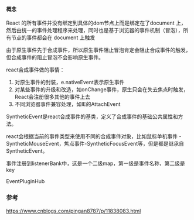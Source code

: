 #### 概念
React 的所有事件并没有绑定到具体的dom节点上而是绑定在了document 上，然后由统一的事件处理程序来处理，同时也是基于浏览器的事件机制（冒泡），所有节点的事件都会在 document 上触发

由于原生事件先于合成事件，所以原生事件阻止冒泡肯定会阻止合成事件的触发，但合成事件的阻止冒泡不会影响原生事件。

react合成事件做的事情：

1. 对原生事件的封装，e.nativeEvent表示原生事件
2. 对某些事件的升级和改造，如onChange事件，原生只会在失去焦点时触发，React会注册很多其他的事件上去
3. 不同浏览器事件兼容处理，如IE的AttachEvent

SyntheticEvent是react合成事件的基类，定义了合成事件的基础公共属性和方法。

react会根据当前的事件类型来使用不同的合成事件对象，比如鼠标单机事件 - SyntheticMouseEvent，焦点事件-SyntheticFocusEvent等，但是都是继承自SyntheticEvent。



事件注册到listenerBank中，这是一个二级map，第一级是事件名称，第二级是key



EventPluginHub



### 参考

 https://www.cnblogs.com/pingan8787/p/11838083.html 